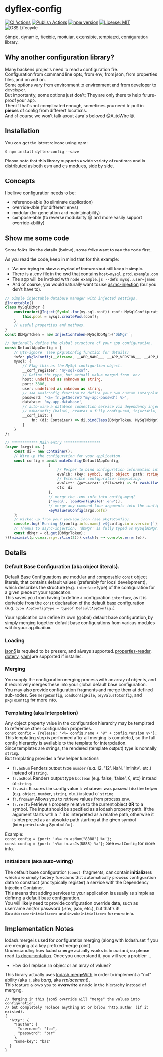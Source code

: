 # dyflex-config
[![CI Actions](https://github.com/pcafstockf/dyflex-config/workflows/CI/badge.svg)](https://github.com/pcafstockf/dyflex-config/actions)
[![Publish Actions](https://github.com/pcafstockf/dyflex-config/workflows/NPM%20Publish/badge.svg)](https://github.com/pcafstockf/dyflex-config/actions)
[![npm version](https://badge.fury.io/js/dyflex-config.svg)](https://badge.fury.io/js/dyflex-config)
[![License: MIT](https://img.shields.io/badge/License-MIT-green.svg)](https://opensource.org/licenses/MIT)
![OSS Lifecycle](https://img.shields.io/osslifecycle/pcafstockf/dyflex-config.svg)

Simple, dynamic, flexible, modular, extensible, templated, configuration library.

## Why another configuration library?
Many backend projects need to read a configuration file.  
Configuration from command line opts, from env, from json, from properties files, and on and on.  
Some options vary from environment to environment and from developer to developer.  
But importantly, some options just don't; They are only there to help future-proof your app.  
Then if that's not complicated enough, sometimes you need to pull in **pieces** of config from different locations.  
And of course we won't talk about Java's beloved @AutoWire 😉.

## Installation
You can get the latest release using npm:
```
$ npm install dyflex-config --save
```
Please note that this library supports a wide variety of runtimes and is distributed as both esm and cjs modules, side by side.

## Concepts
I believe configuration needs to be:
* reference-able (to eliminate duplication)
* override-able (for different envs)
* modular (for generation and maintainability)
* compose-able (to reverse modularity 😃 and more easily support override-ability)

## Show me some code
Some folks like the details (below), some folks want to see the code first...

As you read the code, keep in mind that for this example:
* We are trying to show a myriad of features but still keep it simple.
* There is a .env file in the cwd that contains `host=mysql.prod.example.com`
* The app will be invoked with `node example.js --defs mysql.user=james`
* And of course, you would naturally want to use [async-injection](https://github.com/pcafstockf/async-injection/) (but you don't have to).

```typescript
// Simple injectable database manager with injected settings.
@Injectable()
class MySqlDbMgr {
	constructor(@Inject(Symbol.for(my-sql-conf)) conf: MySqlConfiguration) {
		this.pool = mysql.createPool(conf);
	}
	// useful properties and methods.
}
const DbMgrToken = new InjectionToken<MySqlDbMgr>('DbMgr');

// Optionally define the global structure of your app configuration.
const DefaultAppConfig = {
	// @ts-ignore  (see pkgToConfig function for details)
	info: pkgToConfig(__dirname, __APP_NAME__, __APP_VERSION__, __APP_DESCRIPTION__),
	mysql: {
		// Flag this as the MySql configurtion object.
		__conf_register: 'my-sql-conf',
        // Define the type, but actuall value merged from .env
		host: undefined as unknown as string,
		port: 3306,
		user: undefined as unknown as string,
        // see evalConfig function to define your own custom interpolators
		password: '<%= fn.getSecret("my-app-passwd") %>',
		database: 'my-app-database',
        // auto-wire a database connection service via dependency injection.
        // makeConfig (below), creates a fully configured, injectable, database manager.
		__conf_init: {
			fn: (di: Container) => di.bindClass(DbMgrToken, MySqlDbMgr).asSingleton()
		}
	}
};

// ************ Main entry *****************
(async (args) => {
	const di = new Container();
	// Wire up the configuration for your application.
	const config = await makeConfig(DefaultAppConfig, 
                    {
                        // Helper to bind configuration information into dependency injeciton.
                        evalCb: (key: symbol, obj: object, path: string[]) => di.bindConstant(key, obj),
                        // Extensible configuration templating.
                        evalExt: {getSecret: (filePath) => fs.readFileSync(filePath, 'utf-8').trim()},
                        ctx: di
                    },
                    // merge the .env info into config.mysql
                    ['mysql', loadConfigFile('.env')],
                    // merge any command line arguments into the configuration.
                    keyValueToConfig(args.defs)
	);
	// Picked up from your package.json (see pkgToConfig).
	console.log(`Running ${config.info.name} v${config.info.version}`);
	// Thanks to async-injection, 'dbMgr' is fully typed as MySqlDbMgr.
	const dbMgr = di.get(DbMgrToken);   
})(minimist(process.argv.slice(2))).catch(e => console.error(e));
```

## Details

### Default Base Configuration (aka object literals).

Default Base Configurations are modular and composable `const` object literals, that contains default values (preferably for local development), 
which describes the structure (e.g. `interface` type) of the configuration for a given piece of your application.  
This saves you from having to define a configuration `interface`, as it is derivable from the `const` declaration of the default base configuration  
(e.g. `type AppConfigType = typeof DefaultAppConfig;`).

Your application can define its own (global) default base configuration, by simply merging together 
default base configurations from various modules within your application.

### Loading
[json5](https://www.npmjs.com/package/json5) is required to be present, and always supported.
[properties-reader](https://www.npmjs.com/package/properties-reader), 
[dotenv](https://www.npmjs.com/package/dotenv), 
[yaml](https://www.npmjs.com/package/yaml) are supported if installed.

### Merging

You supply the configuration merging process with an array of objects, and it recursively merges these into your global default base configuration.  
You may also provide configuration fragments and merge them at defined sub-nodes.
See `mergeConfig`, `loadConfigFile`, `keyValueToConfig`, and `pkgToConfig` for more info.

### Templating (aka Interpolation)

Any object property value in the configuration hierarchy may be templated to reference other configuration properties.  
`const config = {release: '<%= config.name + "@" + config.version %>'};`    
This templating step is performed after all merging is completed,
so the full config hierarchy is available to the template for interpolation.  
Since templates are strings, the rendered (template output) type is normally `string`.  
But templating provides a few helper functions:
* `fn.asNum` Renders output type `number` (e.g. 12, '12', NaN, 'Infinity', etc.) instead of `string`.
* `fn.asBool` Renders output type `boolean` (e.g. false, 'false', 0, etc) instead of `string`.
* `fn.asJs` Ensures the config value is whatever was passed into the helper (e.g. `object`, `number`, `string`, etc.) instead of `string`.
* `fn.fromEnv` Allows you to retrieve values from process.env.
* `fn.relTo` Retrieve a property relative to the current object **OR** to a symbol. 
  The input should be specified as a lodash property path. 
  If the argument starts with a '.' it is interpreted as a relative path, 
  otherwise it is interpreted as an absolute path starting at the given symbol (interpreted using Symbol.for).

Example:  
`const config = {port: '<%= fn.asNum("8888") %>'};`  
`const config = {port: '<%= fn.asJs(8888) %>'};`
See `evalConfig` for more info.

### Initializers (aka auto-wiring)

The default base configuration (`const`) fragments, can contain **initializers** which are simply factory functions that
automatically process configuration data to construct (and typically register) a service with the Dependency Injection Container.  
This means that adding services to your application is usually as simple as defining a default base configuration.  
You will likely need to provide configuration override data, such as username and/or password (.env, json, etc.), but that's it!  
See `discoverInitializers` and `invokeInitializers` for more info.

## Implementation Notes
lodash.merge is used for configuration merging (along with lodash.set if you are merging at a key prefixed merge point).  
Understanding how lodash.merge actually works is important, so please read [its documentation](https://lodash.com/docs/#merge).  Once you understand it,
you will see a problem...
* How do I replace an object or an array of values?

This library actually uses [lodash.mergeWith](https://lodash.com/docs/#mergeWith) in order to implement a "not" ability (aka `!`, aka _bang_, aka _replacement_).  
This feature allows you to **overwrite** a node in the hierarchy instead of merging.
```json5
// Merging in this json5 override will "merge" the values into configuration,
// but completely replace anything at or below 'http.authn' (if it existed).
{
  "http": {
    "!authn": {
      "username": "foo",
      "password": "bar"
    },
    "some-key": "baz"
  }
}
```
